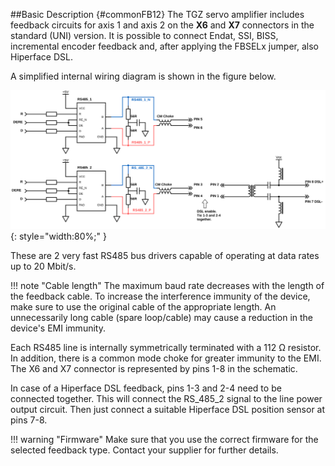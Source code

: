 ##Basic Description {#commonFB12}
The TGZ servo amplifier includes feedback circuits for axis 1 and axis 2 on the **X6** and **X7** connectors in the standard (UNI) version.
It is possible to connect Endat, SSI, BISS, incremental encoder feedback and, after applying the FBSELx jumper, also Hiperface DSL.   

A simplified internal wiring diagram is shown in the figure below.

![Simplified TGZ FB12 schematic](../img/FB12internals.svg){: style="width:80%;" }

These are 2 very fast RS485 bus drivers capable of operating at data rates up to 20 Mbit/s.

!!! note "Cable length"
	The maximum baud rate decreases with the length of the feedback cable.
	To increase the interference immunity of the device, make sure to use the original cable of the appropriate length.
	An unnecessarily long cable (spare loop/cable) may cause a reduction in the device's EMI immunity.

Each RS485 line is internally symmetrically terminated with a 112 Ω resistor.
In addition, there is a common mode choke for greater immunity to the EMI.
The X6 and X7 connector is represented by pins 1-8 in the schematic.   

In case of a Hiperface DSL feedback, pins 1-3 and 2-4 need to be connected together. 
This will connect the RS_485_2 signal to the line power output circuit.
Then just connect a suitable Hiperface DSL position sensor at pins 7-8.

!!! warning "Firmware"
	Make sure that you use the correct firmware for the selected feedback type.
	Contact your supplier for further details.